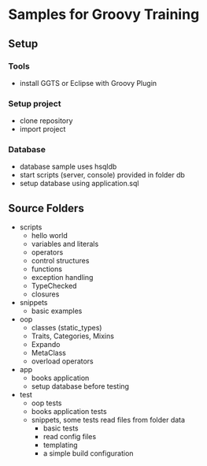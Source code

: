 # Samples for Groovy Training

## Setup

### Tools
* install GGTS or Eclipse with Groovy Plugin

### Setup project
* clone repository
* import project

### Database
* database sample uses hsqldb
* start scripts (server, console) provided in folder db
* setup database using application.sql


## Source Folders

* scripts
    * hello world
    * variables and literals
    * operators
    * control structures
    * functions
    * exception handling
    * TypeChecked
    * closures
* snippets
    * basic examples
* oop
    * classes (static_types)
    * Traits, Categories, Mixins
    * Expando
    * MetaClass
    * overload operators
* app
    * books application
    * setup database before testing 
* test
    * oop tests
    * books application tests
    * snippets, some tests read files from folder data
        * basic tests
        * read config files
        * templating
        * a simple build configuration